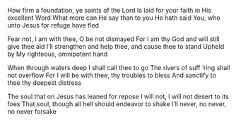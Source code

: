 How firm a foundation, ye saints of the Lord
Is laid for your faith in His excellent Word 
What more can He say than to you He hath said 
You, who unto Jesus for refuge have fled

Fear not, I am with thee, O be not dismayed
For I am thy God and will still give thee aid
I’ll strengthen and help thee, and cause thee to stand 
Upheld by My righteous, omnipotent hand

When through waters deep I shall call thee to go 
The rivers of suff ’ring shall not overflow
For I will be with thee, thy troubles to bless
And sanctify to thee thy deepest distress

The soul that on Jesus has leaned for repose
I will not, I will not desert to its foes
That soul, though all hell should endeavor to shake 
I’ll never, no never, no never forsake